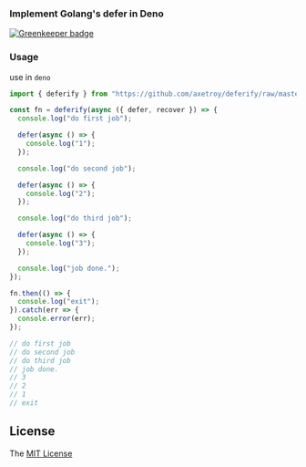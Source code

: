### Implement Golang's defer in Deno

[![Greenkeeper badge](https://badges.greenkeeper.io/axetroy/deferify.svg)](https://greenkeeper.io/)

### Usage

use in `deno`

```typescript
import { deferify } from "https://github.com/axetroy/deferify/raw/master/mod.ts";

const fn = deferify(async ({ defer, recover }) => {
  console.log("do first job");

  defer(async () => {
    console.log("1");
  });

  console.log("do second job");

  defer(async () => {
    console.log("2");
  });

  console.log("do third job");

  defer(async () => {
    console.log("3");
  });

  console.log("job done.");
});

fn.then(() => {
  console.log("exit");
}).catch(err => {
  console.error(err);
});

// do first job
// do second job
// do third job
// job done.
// 3
// 2
// 1
// exit
```

## License

The [MIT License](https://github.com/axetroy/deferify/blob/master/LICENSE)
